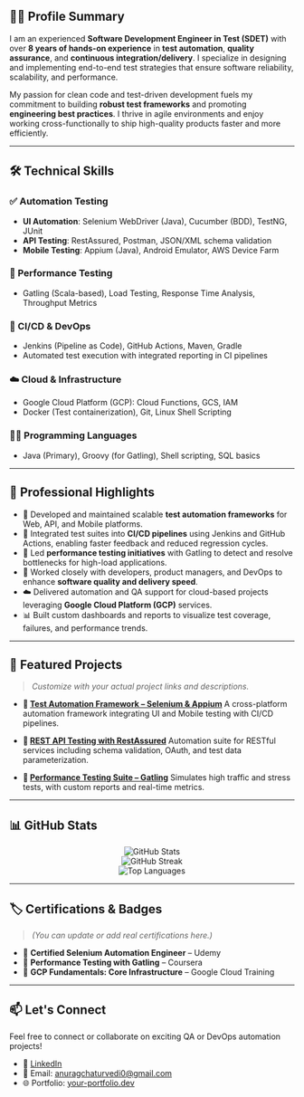 ## 👨‍💻 Profile Summary

I am an experienced **Software Development Engineer in Test (SDET)** with over **8 years of hands-on experience** in **test automation**, **quality assurance**, and **continuous integration/delivery**. I specialize in designing and implementing end-to-end test strategies that ensure software reliability, scalability, and performance.

My passion for clean code and test-driven development fuels my commitment to building **robust test frameworks** and promoting **engineering best practices**. I thrive in agile environments and enjoy working cross-functionally to ship high-quality products faster and more efficiently.

---

## 🛠️ Technical Skills

### ✅ Automation Testing

* **UI Automation**: Selenium WebDriver (Java), Cucumber (BDD), TestNG, JUnit
* **API Testing**: RestAssured, Postman, JSON/XML schema validation
* **Mobile Testing**: Appium (Java), Android Emulator, AWS Device Farm

### 🧪 Performance Testing

* Gatling (Scala-based), Load Testing, Response Time Analysis, Throughput Metrics

### 🔁 CI/CD & DevOps

* Jenkins (Pipeline as Code), GitHub Actions, Maven, Gradle
* Automated test execution with integrated reporting in CI pipelines

### ☁️ Cloud & Infrastructure

* Google Cloud Platform (GCP): Cloud Functions, GCS, IAM
* Docker (Test containerization), Git, Linux Shell Scripting

### 👨‍💻 Programming Languages

* Java (Primary), Groovy (for Gatling), Shell scripting, SQL basics

---

## 📌 Professional Highlights

* 🔧 Developed and maintained scalable **test automation frameworks** for Web, API, and Mobile platforms.
* 🔄 Integrated test suites into **CI/CD pipelines** using Jenkins and GitHub Actions, enabling faster feedback and reduced regression cycles.
* 🚀 Led **performance testing initiatives** with Gatling to detect and resolve bottlenecks for high-load applications.
* 🤝 Worked closely with developers, product managers, and DevOps to enhance **software quality and delivery speed**.
* ☁️ Delivered automation and QA support for cloud-based projects leveraging **Google Cloud Platform (GCP)** services.
* 📊 Built custom dashboards and reports to visualize test coverage, failures, and performance trends.

---

## 📂 Featured Projects

> *Customize with your actual project links and descriptions.*

* **🔗 [Test Automation Framework – Selenium & Appium](https://github.com/anurag3263/BddCucumber21)**
  A cross-platform automation framework integrating UI and Mobile testing with CI/CD pipelines.

* **🔗 [REST API Testing with RestAssured](https://github.com/anurag3263/REST_ASSUERED_2024)**
  Automation suite for RESTful services including schema validation, OAuth, and test data parameterization.

* **🔗 [Performance Testing Suite – Gatling](https://github.com/anurag3263/GatlingPractice)**
  Simulates high traffic and stress tests, with custom reports and real-time metrics.

---

## 📊 GitHub Stats

<p align="center">
  <img src="https://github-readme-stats.vercel.app/api?username=anurag3263&show_icons=true&theme=tokyonight" alt="GitHub Stats" />
  <br/>
  <img src="https://github-readme-streak-stats.herokuapp.com/?user=anurag3263&theme=tokyonight" alt="GitHub Streak" />
  <br/>
  <img src="https://github-readme-stats.vercel.app/api/top-langs/?username=anurag3263&layout=compact&theme=tokyonight" alt="Top Languages" />
</p>

---

## 🏷️ Certifications & Badges

> *(You can update or add real certifications here.)*

* 🏅 **Certified Selenium Automation Engineer** – Udemy
* 🏅 **Performance Testing with Gatling** – Coursera
* 🏅 **GCP Fundamentals: Core Infrastructure** – Google Cloud Training

---

## 📫 Let's Connect

Feel free to connect or collaborate on exciting QA or DevOps automation projects!

* 🔗 [LinkedIn](https://www.linkedin.com/in/anurag3263)
* 📧 Email: [anuragchaturvedi0@gmail.com](mailto:anuragchaturvedi0@gmail.com)
* 🌐 Portfolio: [your-portfolio.dev](https://your-portfolio.dev)
